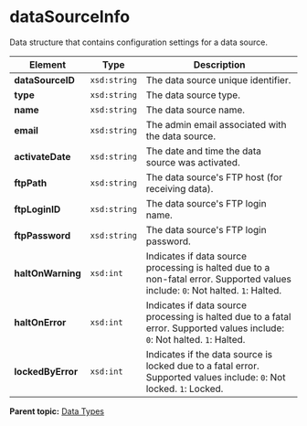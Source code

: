 # dataSourceInfo

Data structure that contains configuration settings for a data source.

|Element|Type|Description|
|-------|----|-----------|
|**dataSourceID** |`xsd:string` | The data source unique identifier. |
|**type** |`xsd:string` | The data source type. |
|**name** |`xsd:string` | The data source name. |
|**email** |`xsd:string` | The admin email associated with the data source. |
|**activateDate** |`xsd:string` | The date and time the data source was activated. |
|**ftpPath** |`xsd:string` | The data source's FTP host \(for receiving data\). |
|**ftpLoginID** |`xsd:string` | The data source's FTP login name. |
|**ftpPassword** |`xsd:string` | The data source's FTP login password. |
|**haltOnWarning** |`xsd:int` | Indicates if data source processing is halted due to a non-fatal error. Supported values include: `0`: Not halted. `1`: Halted. |
|**haltOnError** |`xsd:int` | Indicates if data source processing is halted due to a fatal error. Supported values include: `0`: Not halted. `1`: Halted. |
|**lockedByError** |`xsd:int` | Indicates if the data source is locked due to a fatal error. Supported values include: `0`: Not locked. `1`: Locked. |

**Parent topic:** [Data Types](../data_types/c_data_types.md)

